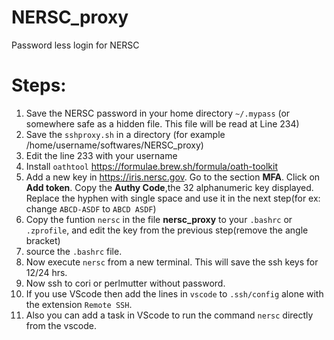 # NERSC_proxy
Password less login for NERSC


# Steps:


1. Save the NERSC password in your home directory `~/.mypass` (or somewhere safe as a hidden file. This file will be read at Line 234)
2. Save the `sshproxy.sh` in a directory (for example /home/username/softwares/NERSC_proxy)
3. Edit the line 233 with your username
4. Install `oathtool` https://formulae.brew.sh/formula/oath-toolkit
5. Add a new key in https://iris.nersc.gov. Go to the section __MFA__. Click on __Add token__. Copy the __Authy Code__,the 32 alphanumeric key displayed. Replace the hyphen with single space and use it in the next step(for ex: change `ABCD-ASDF` to `ABCD ASDF`)
6. Copy the funtion `nersc` in the file __nersc_proxy__ to your `.bashrc` or `.zprofile`, and edit the key from the previous step(remove the angle bracket)
7. source the `.bashrc` file.
8. Now execute `nersc` from a new terminal. This will save the ssh keys for 12/24 hrs. 
9. Now ssh to cori or perlmutter without password.
10. If you use VScode then add the lines in `vscode` to `.ssh/config` alone with the extension `Remote SSH`.
11. Also you can add a task in VScode to run the command `nersc` directly from the vscode.
